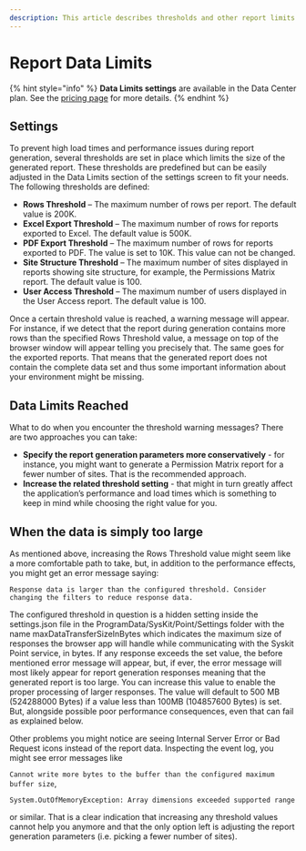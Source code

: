 ```yaml
---
description: This article describes thresholds and other report limits available in Syskit Point.
---
```


# Report Data Limits

{% hint style="info" %}
**Data Limits settings** are available in the Data Center plan. See the [pricing page](https://www.syskit.com/products/point/pricing/) for more details.
{% endhint %}

## Settings

To prevent high load times and performance issues during report generation, several thresholds are set in place which limits the size of the generated report. These thresholds are predefined but can be easily adjusted in the Data Limits section of the settings screen to fit your needs. The following thresholds are defined:

* **Rows Threshold** – The maximum number of rows per report. The default value is 200K.
* **Excel Export Threshold** – The maximum number of rows for reports exported to Excel. The default value is 500K.  
* **PDF Export Threshold** – The maximum number of rows for reports exported to PDF. The value is set to 10K. This value can not be changed.
* **Site Structure Threshold** – The maximum number of sites displayed in reports showing site structure, for example, the Permissions Matrix report. The default value is 100. 
* **User Access Threshold** – The maximum number of users displayed in the User Access report. The default value is 100. 

Once a certain threshold value is reached, a warning message will appear. For instance, if we detect that the report during generation contains more rows than the specified Rows Threshold value, a message on top of the browser window will appear telling you precisely that. The same goes for the exported reports. That means that the generated report does not contain the complete data set and thus some important information about your environment might be missing.

## Data Limits Reached

What to do when you encounter the threshold warning messages? There are two approaches you can take:

* **Specify the report generation parameters more conservatively** - for instance, you might want to generate a Permission Matrix report for a fewer number of sites. That is the recommended approach. 
* **Increase the related threshold setting** - that might in turn greatly affect the application’s performance and load times which is something to keep in mind while choosing the right value for you. 

## When the data is simply too large

As mentioned above, increasing the Rows Threshold value might seem like a more comfortable path to take, but, in addition to the performance effects, you might get an error message saying:

`Response data is larger than the configured threshold. Consider changing the filters to reduce response data.`

The configured threshold in question is a hidden setting inside the settings.json file in the ProgramData/SysKit/Point/Settings folder with the name maxDataTransferSizeInBytes which indicates the maximum size of responses the browser app will handle while communicating with the Syskit Point service, in bytes. If any response exceeds the set value, the before mentioned error message will appear, but, if ever, the error message will most likely appear for report generation responses meaning that the generated report is too large. You can increase this value to enable the proper processing of larger responses. The value will default to 500 MB \(524288000 Bytes\) if a value less than 100MB \(104857600 Bytes\) is set. But, alongside possible poor performance consequences, even that can fail as explained below.

Other problems you might notice are seeing Internal Server Error or Bad Request icons instead of the report data. Inspecting the event log, you might see error messages like

`Cannot write more bytes to the buffer than the configured maximum buffer size`,

`System.OutOfMemoryException: Array dimensions exceeded supported range`

or similar. That is a clear indication that increasing any threshold values cannot help you anymore and that the only option left is adjusting the report generation parameters \(i.e. picking a fewer number of sites\).

